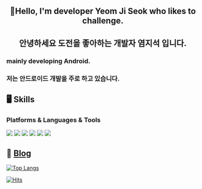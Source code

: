 <div align="center">
  
## 🤗Hello, I'm developer Yeom Ji Seok who likes to challenge.
## 안녕하세요 도전을 좋아하는 개발자 염지석 입니다.
  </div>
  
### mainly developing Android.
### 저는 안드로이드 개발을 주로 하고 있습니다.

## 🖥 Skills
### Platforms & Languages & Tools
<img src="https://img.shields.io/badge/Android-3DDC84?style=flat-square&logo=Android&logoColor=white"/> <img src="https://img.shields.io/badge/Android Studio-3DDC84?style=flat-square&logo=Android Studio&logoColor=white"/> <img src="https://img.shields.io/badge/Java-007396?style=flat-square&logo=Java&logoColor=white"/> <img src="https://img.shields.io/badge/Kotlin-7F52FF?style=flat-square&logo=Kotlin&logoColor=white"/> <img src="https://img.shields.io/badge/Firebase-FFCA28?style=flat-square&logo=Firebase&logoColor=white"/> <img src="https://img.shields.io/badge/Jetpack Compose-4285F4?style=flat-square&logo=Firebase&logoColor=white"/> 

## :feet: [Blog](https://jige.tistory.com/)

[![Top Langs](https://github-readme-stats.vercel.app/api/top-langs/?username=JiSeokYeom)](https://github.com/JiSeokYeom/github-readme-stats)

[![Hits](https://hits.seeyoufarm.com/api/count/incr/badge.svg?url=https%3A%2F%2Fgithub.com%2FJiSeokYeom&count_bg=%23AFC44D&title_bg=%2396AAF5&icon=waze.svg&icon_color=%23FFFFFF&title=hits&edge_flat=false)](https://hits.seeyoufarm.com)
